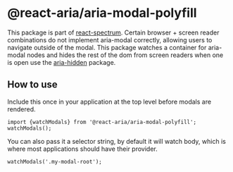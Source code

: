 # @react-aria/aria-modal-polyfill

This package is part of [react-spectrum](https://github.com/watheia/spectrum).
Certain browser + screen reader combinations do not implement aria-modal correctly, allowing users to navigate outside of the modal.
This package watches a container for aria-modal nodes and hides the rest of the dom from screen readers when one is open use the [aria-hidden](https://www.npmjs.com/package/aria-hidden) package.

## How to use
Include this once in your application at the top level before modals are rendered.
```
import {watchModals} from '@react-aria/aria-modal-polyfill';
watchModals();
```

You can also pass it a selector string, by default it will watch body, which is where most applications should have their provider.

```
watchModals('.my-modal-root');
```
